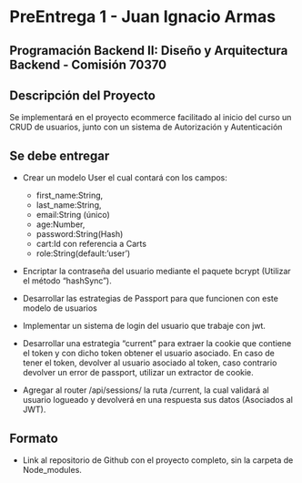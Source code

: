 # PreEntrega 1 - Juan Ignacio Armas

## Programación Backend II: Diseño y Arquitectura Backend - Comisión 70370

## Descripción del Proyecto

Se implementará en el proyecto ecommerce facilitado al inicio del curso un CRUD de usuarios, junto con un sistema de Autorización y Autenticación


## Se debe entregar

- Crear un modelo User el cual contará con los campos:
    - first_name:String,
    - last_name:String,
    - email:String (único)
    - age:Number,
    - password:String(Hash)
    - cart:Id con referencia a Carts
    - role:String(default:’user’)

- Encriptar la contraseña del usuario mediante el paquete bcrypt (Utilizar el método “hashSync”).
- Desarrollar las estrategias de Passport para que funcionen con este modelo de usuarios
- Implementar un sistema de login del usuario que trabaje con jwt.
- Desarrollar una estrategia “current” para extraer la cookie que contiene el token y con dicho token obtener el usuario asociado.  En caso de tener el token, devolver al usuario asociado al token, caso contrario devolver un error de passport, utilizar un extractor de cookie.
- Agregar al router /api/sessions/ la ruta /current, la cual validará al usuario logueado y devolverá en una respuesta sus datos (Asociados al JWT).

##  Formato
 - Link al repositorio de Github con el proyecto completo, sin la carpeta de Node_modules.

